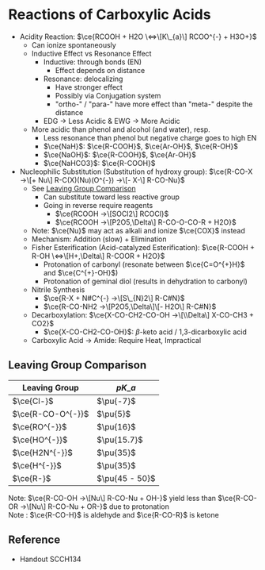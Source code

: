 # Reactions of Carboxylic Acids

* Acidity Reaction: $\ce{RCOOH + H2O \<=>\[K\_{a}\] RCOO^{-} + H3O+}$
  * Can ionize spontaneously
  * Inductive Effect vs Resonance Effect
    * Inductive: through bonds (EN)
      * Effect depends on distance
    * Resonance: delocalizing
      * Have stronger effect
      * Possibly via Conjugation system
      * "ortho-" / "para-" have more effect than "meta-" despite the distance
    * EDG → Less Acidic & EWG → More Acidic
  * More acidic than phenol and alcohol (and water), resp.
    * Less resonance than phenol but negative charge goes to high EN
    * $\ce{NaH}$: $\ce{R-COOH}$, $\ce{Ar-OH}$, $\ce{R-OH}$
    * $\ce{NaOH}$: $\ce{R-COOH}$, $\ce{Ar-OH}$
    * $\ce{NaHCO3}$: $\ce{R-COOH}$
* Nucleophilic Substitution (Substitution of hydroxy group): $\ce{R-CO-X ->\[+ Nu\] R-C(X)(Nu)(O^{-}) ->\[- X-\] R-CO-Nu}$
  * See [Leaving Group Comparison](09B%20-%20Reactions%20of%20Carboxylic%20Acids.md#leaving-group-comparison)
    * Can substitute toward less reactive group
    * Going in reverse require reagents
      * $\ce{RCOOH ->\[SOCl2\] RCOCl}$
      * $\ce{RCOOH ->\[P2O5,\Delta\] R-CO-O-CO-R + H2O}$
  * Note: $\ce{Nu}$ may act as alkali and ionize $\ce{COX}$ instead
  * Mechanism: Addition (slow) + Elimination
  * Fisher Esterification (Acid-catalyzed Esterification): $\ce{R-COOH + R-OH \<=>\[H+,\Delta\] R-COOR + H2O}$
    * Protonation of carbonyl (resonate between $\ce{C=O^{+}H}$ and $\ce{C^{+}-OH}$)
    * Protonation of geminal diol (results in dehydration to carbonyl)
  * Nitrile Synthesis
    * $\ce{R-X + N#C^{-} ->\[S\_{N}2\] R-C#N}$
    * $\ce{R-CO-NH2 ->\[P2O5,\Delta\]\[- H2O\] R-C#N}$
  * Decarboxylation: $\ce{X-CO-CH2-CO-OH ->\[\\Delta\] X-CO-CH3 + CO2}$
    * $\ce{X-CO-CH2-CO-OH}$: $\beta$-keto acid / 1,3-dicarboxylic acid
  * Carboxylic Acid → Amide: Require Heat, Impractical

## Leaving Group Comparison

|Leaving Group|$pK\_{a}$|
|-------------|--------|
|$\ce{Cl-}$|$\pu{-7}$|
|$\ce{R-CO-O^{-}}$|$\pu{5}$|
|$\ce{RO^{-}}$|$\pu{16}$|
|$\ce{HO^{-}}$|$\pu{15.7}$|
|$\ce{H2N^{-}}$|$\pu{35}$|
|$\ce{H^{-}}$|$\pu{35}$|
|$\ce{R-}$|$\pu{45 - 50}$|

Note: $\ce{R-CO-OH ->\[Nu\] R-CO-Nu + OH-}$ yield less than $\ce{R-CO-OR ->\[Nu\] R-CO-Nu + OR-}$ due to protonation  
Note : $\ce{R-CO-H}$ is aldehyde and $\ce{R-CO-R}$ is ketone

## Reference

* Handout SCCH134
